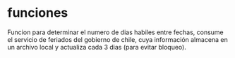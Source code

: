 # funciones
Funcion para determinar el numero de dias habiles entre fechas, consume el servicio de feriados del gobierno de chile, cuya información almacena en un archivo
local y actualiza cada 3 dias (para evitar bloqueo).
